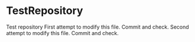 # TestRepository
Test repository
First attempt to modify this file. Commit and check.
Second attempt to modify this file. Commit and check.
